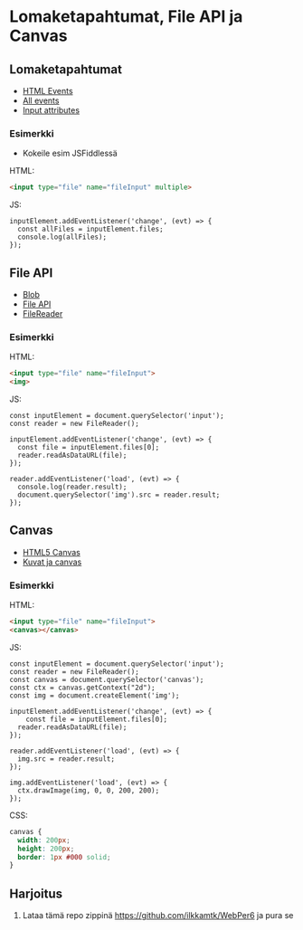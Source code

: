# Lomaketapahtumat, File API ja Canvas

## Lomaketapahtumat
* [HTML Events](https://www.w3schools.com/tags/ref_eventattributes.asp)
* [All events](https://developer.mozilla.org/en-US/docs/Web/Events)
* [Input attributes](https://www.w3schools.com/tags/tag_input.asp)

### Esimerkki
* Kokeile esim JSFiddlessä

HTML:
```html
<input type="file" name="fileInput" multiple>
```
JS:
```ecmascript 6
inputElement.addEventListener('change', (evt) => {
  const allFiles = inputElement.files;
  console.log(allFiles);
});
```

## File API

* [Blob](https://developer.mozilla.org/en-US/docs/Web/API/Blob)
* [File API](https://developer.mozilla.org/en-US/docs/Web/API/File)
* [FileReader](https://developer.mozilla.org/en-US/docs/Web/API/FileReader)

### Esimerkki
HTML:
```html
<input type="file" name="fileInput">
<img>
```
JS:
```ecmascript 6
const inputElement = document.querySelector('input');
const reader = new FileReader();

inputElement.addEventListener('change', (evt) => {
  const file = inputElement.files[0];
  reader.readAsDataURL(file);
});

reader.addEventListener('load', (evt) => {
  console.log(reader.result);
  document.querySelector('img').src = reader.result;
});

```
## Canvas
* [HTML5 Canvas](https://www.w3schools.com/html/html5_canvas.asp)
* [Kuvat ja canvas](https://www.w3schools.com/graphics/canvas_images.asp)
### Esimerkki
HTML:
```html
<input type="file" name="fileInput">
<canvas></canvas>
```
JS:
```ecmascript 6
const inputElement = document.querySelector('input');
const reader = new FileReader();
const canvas = document.querySelector('canvas');
const ctx = canvas.getContext("2d");
const img = document.createElement('img');

inputElement.addEventListener('change', (evt) => {
	const file = inputElement.files[0];
  reader.readAsDataURL(file);
});

reader.addEventListener('load', (evt) => {
  img.src = reader.result;
});

img.addEventListener('load', (evt) => {
  ctx.drawImage(img, 0, 0, 200, 200);
});
```
CSS:
```css
canvas {
  width: 200px;
  height: 200px;
  border: 1px #000 solid;
}
```
## Harjoitus
1. Lataa tämä repo zippinä https://github.com/ilkkamtk/WebPer6 ja pura se